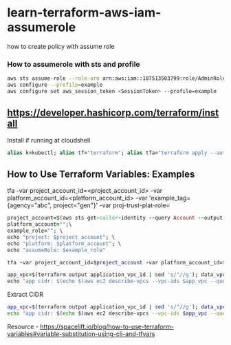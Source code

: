 # learn-terraform-aws-iam-assumerole
how to create policy with assume role

### How to assumerole with sts and profile
```bash
aws sts assume-role --role-arn arn:aws:iam::107513503799:role/AdminRole --role-session-name MySession
aws configure --profile=example
aws configure set aws_session_token <SessionToken> --profile=example
```
## https://developer.hashicorp.com/terraform/install
Install if running at cloudshell
```ruby
alias k=kubectl; alias tf="terraform"; alias tfa="terraform apply --auto-approve"; alias tfd="terraform destroy --auto-approve"; alias tfm="terraform init; terraform fmt; terraform validate; terraform plan"; sudo yum install -y yum-utils shadow-utils; sudo yum-config-manager --add-repo https://rpm.releases.hashicorp.com/AmazonLinux/hashicorp.repo; sudo yum -y install terraform; terraform init
```

## How to Use Terraform Variables: Examples
tfa -var project_account_id=<project_account_id> -var platform_account_id=<platform_account_id> -var 'example_tag={agency="abc", project="gen"}' -var proj-trust-plat-role=<example-role>
```ruby
project_account=$(aws sts get-caller-identity --query Account --output text); \
platform_account="";\
example_role=""; \
echo "project: $project_account"; \
echo "platform: $platform_account"; \
echo "assumeRole: $example_role"
```
```ruby
tfa -var project_account_id=$project_account -var platform_account_id=$platform_account -var project_iam_role=$example_role;

app_vpc=$(terraform output application_vpc_id | sed 's/"//g'); data_vpc=$(terraform output data_vpc_id | sed 's/"//g'); \
echo "app cidr: $(echo $(aws ec2 describe-vpcs --vpc-ids $app_vpc --query 'Vpcs[0].CidrBlock' | sed 's/"//g'))"; echo "data cidr: $(echo $(aws ec2 describe-vpcs --vpc-ids $data_vpc --query 'Vpcs[0].CidrBlock' | sed 's/"//g'))"
```
Extract CIDR
```bash
app_vpc=$(terraform output application_vpc_id | sed 's/"//g'); data_vpc=$(terraform output data_vpc_id | sed 's/"//g'); \
echo "app cidr: $(echo $(aws ec2 describe-vpcs --vpc-ids $app_vpc --query 'Vpcs[0].CidrBlock' | sed 's/"//g'))"; echo "data cidr: $(echo $(aws ec2 describe-vpcs --vpc-ids $data_vpc --query 'Vpcs[0].CidrBlock' | sed 's/"//g'))"
```
Resource - https://spacelift.io/blog/how-to-use-terraform-variables#variable-substitution-using-cli-and-tfvars
